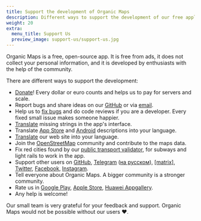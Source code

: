 ```yaml
---
title: Support the development of Organic Maps
description: Different ways to support the development of our free application
weight: 20
extra:
  menu_title: Support Us
  preview_image: support-us/support-us.jpg
---
```


Organic Maps is a free, open-source app. It is free from ads, it does not collect your personal information,
and it is developed by enthusiasts with the help of the community.

There are different ways to support the development:

- [Donate](@/donate/index.md)! Every dollar or euro counts and helps us to pay for servers and scale.
- Report bugs and share ideas on our [GitHub](https://github.com/organicmaps/organicmaps/issues)
or via [email](mailto:support@organicmaps.app).
- Help us to [fix bugs](https://github.com/organicmaps/organicmaps/blob/master/docs/CONTRIBUTING.md)
and do code reviews if you are a developer. Every fixed small issue makes someone happier.
- [Translate](https://github.com/organicmaps/organicmaps/blob/master/docs/CONTRIBUTING.md#translations)
missing strings in the app's interface.
- Translate [App Store](https://github.com/organicmaps/organicmaps/tree/master/iphone/metadata/en-US)
and [Android](https://github.com/organicmaps/organicmaps/tree/master/android/src/google/play/listings/en-US)
descriptions into your language.
- [Translate](https://github.com/organicmaps/organicmaps.github.io) our web site into your language.
- Join the [OpenStreetMap](https://www.openstreetmap.org/about) community and contribute to the maps data.
- Fix red cities found by our [public transport validator](https://cdn.organicmaps.app/subway/), for subways and light rails to work in the app.
- Support other users on [GitHub](https://github.com/organicmaps/organicmaps/issues),
[Telegram](https://t.me/OrganicMaps) ([на русском](https://t.me/OrganicMapsRu)),
[[matrix]](https://matrix.to/#/#organicmaps:matrix.org),
[Twitter](https://twitter.com/OrganicMapsApp), [Facebook](https://facebook.com/OrganicMaps),
[Instagram](https://instagram.com/OrganicMaps.app).
- Tell everyone about Organic Maps. A bigger community is a stronger community.
- Rate us in [Google Play](market://details?id=app.organicmaps),
[Apple Store](https://itunes.apple.com/app/id1567437057?action=write-review),
[Huawei Appgallery](appmarket://details?id=app.organicmaps).
- Any help is welcome!

Our small team is very grateful for your feedback and support. Organic Maps would not be possible without our users ❤️.
